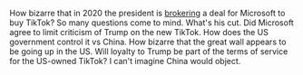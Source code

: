 How bizarre that in 2020 the president is <a href="https://www.axios.com/bytedance-microsoft-acquisition-trump-sign-off-f994322d-9bb9-40d5-bc66-c78ee3dcbd2a.html">brokering</a> a deal for Microsoft to buy TikTok? So many questions come to mind. What's his cut. Did Microsoft agree to limit criticism of Trump on the new TikTok. How does the US government control it vs China. How bizarre that the great wall appears to be going up in the US. Will loyalty to Trump be part of the terms of service for the US-owned TikTok? I can't imagine China would object. 
